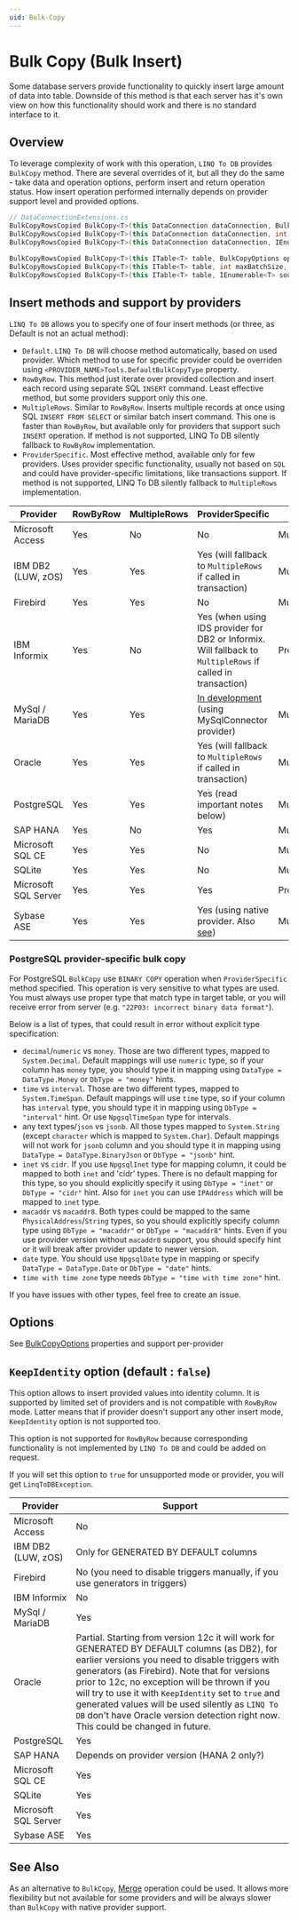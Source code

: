 ```yaml
---
uid: Bulk-Copy
---
```

# Bulk Copy (Bulk Insert)

Some database servers provide functionality to quickly insert large amount of data into table. Downside of this method is that each server has it's own view on how this functionality should work and there is no standard interface to it.

## Overview

To leverage complexity of work with this operation, `LINQ To DB` provides `BulkCopy` method. There are several overrides of it, but all they do the same - take data and operation options, perform insert and return operation status. How insert operation performed internally depends on provider support level and provided options.

```cs
// DataConnectionExtensions.cs
BulkCopyRowsCopied BulkCopy<T>(this DataConnection dataConnection, BulkCopyOptions options, IEnumerable<T> source)
BulkCopyRowsCopied BulkCopy<T>(this DataConnection dataConnection, int maxBatchSize, IEnumerable<T> source)
BulkCopyRowsCopied BulkCopy<T>(this DataConnection dataConnection, IEnumerable<T> source)

BulkCopyRowsCopied BulkCopy<T>(this ITable<T> table, BulkCopyOptions options, IEnumerable<T> source)
BulkCopyRowsCopied BulkCopy<T>(this ITable<T> table, int maxBatchSize, IEnumerable<T> source)
BulkCopyRowsCopied BulkCopy<T>(this ITable<T> table, IEnumerable<T> source)
```

## Insert methods and support by providers

`LINQ To DB` allows you to specify one of four insert methods (or three, as Default is not an actual method):

- `Default`. `LINQ To DB` will choose method automatically, based on used provider. Which method to use for specific provider could be overriden using `<PROVIDER_NAME>Tools.DefaultBulkCopyType` property.
- `RowByRow`. This method just iterate over provided collection and insert each record using separate SQL `INSERT` command. Least effective method, but some providers support only this one.
- `MultipleRows`. Similar to `RowByRow`. Inserts multiple records at once using SQL `INSERT FROM SELECT` or similar batch insert command. This one is faster than `RowByRow`, but available only for providers that support such `INSERT` operation. If method is not supported, LINQ To DB silently fallback to `RowByRow` implementation.
- `ProviderSpecific`. Most effective method, available only for few providers. Uses provider specific functionality, usually not based on `SQL` and could have provider-specific limitations, like transactions support. If method is not supported, LINQ To DB silently fallback to `MultipleRows` implementation.

Provider             | RowByRow | MultipleRows | ProviderSpecific | Default      | Notes
---------------------|----------|--------------|------------------|--------------|------
Microsoft Access     |   Yes    |      No      |        No        | MultipleRows | AccessTools.DefaultBulkCopyType
IBM DB2 (LUW, zOS)   |   Yes    |     Yes      |       Yes (will fallback to `MultipleRows` if called in transaction)        | MultipleRows | DB2Tools.DefaultBulkCopyType
Firebird             |   Yes    |     Yes      |        No        | MultipleRows | FirebirdTools.DefaultBulkCopyType
IBM Informix         |   Yes    |      No      |        Yes (when using IDS provider for DB2 or Informix. Will fallback to `MultipleRows` if called in transaction)        | ProviderSpecific | InformixTools.DefaultBulkCopyType
MySql / MariaDB      |   Yes    |     Yes      |        [In development](https://github.com/linq2db/linq2db/issues/2113) (using MySqlConnector provider)        | MultipleRows | MySqlTools.DefaultBulkCopyType
Oracle               |   Yes    |     Yes      |       Yes (will fallback to `MultipleRows` if called in transaction)        | MultipleRows | OracleTools.DefaultBulkCopyType
PostgreSQL           |   Yes    |     Yes      |       Yes (read important notes below)       | MultipleRows | PostgreSQLTools.DefaultBulkCopyType
SAP HANA             |   Yes    |      No      |       Yes        | MultipleRows | SapHanaTools.DefaultBulkCopyType
Microsoft SQL CE     |   Yes    |     Yes      |        No        | MultipleRows | SqlCeTools.DefaultBulkCopyType
SQLite               |   Yes    |     Yes      |        No        | MultipleRows | SQLiteTools.DefaultBulkCopyType
Microsoft SQL Server |   Yes    |     Yes      |       Yes        | ProviderSpecific | SqlServerTools.DefaultBulkCopyType
Sybase ASE           |   Yes    |     Yes      |        Yes (using native provider. Also [see](https://stackoverflow.com/questions/57675379))        | MultipleRows | SybaseTools.DefaultBulkCopyType

### PostgreSQL provider-specific bulk copy

For PostgreSQL `BulkCopy` use `BINARY COPY` operation when `ProviderSpecific` method specified. This operation is very sensitive to what types are used. You must always use proper type that match type in target table, or you will receive error from server (e.g. `"22P03: incorrect binary data format"`).

Below is a list of types, that could result in error without explicit type specification:

- `decimal`/`numeric` vs `money`. Those are two different types, mapped to `System.Decimal`. Default mappings will use `numeric` type, so if your column has `money` type, you should type it in mapping using `DataType = DataType.Money` or `DbType = "money"` hints.
- `time` vs `interval`. Those are two different types, mapped to `System.TimeSpan`. Default mappings will use `time` type, so if your column has `interval` type, you should type it in mapping using `DbType = "interval"` hint. Or use `NpgsqlTimeSpan` type for intervals.
- any text types/`json` vs `jsonb`. All those types mapped to `System.String` (except `character` which is mapped to `System.Char`). Default mappings will not work for `jsonb` column and you should type it in mapping using `DataType = DataType.BinaryJson` or `DbType = "jsonb"` hint.
- `inet` vs `cidr`. If you use `NpgsqlInet` type for mapping column, it could be mapped to both `inet` and 'cidr' types. There is no default mapping for this type, so you should explicitly specify it using `DbType = "inet"` or `DbType = "cidr"` hint. Also for `inet` you can use `IPAddress` which will be mapped to `inet` type.
- `macaddr` vs `macaddr8`. Both types could be mapped to the same `PhysicalAddress`/`String` types, so you should explicitly specify column type using `DbType = "macaddr"` or `DbType = "macaddr8"` hints. Even if you use provider version without `macaddr8` support, you should specify hint or it will break after provider update to newer version.
- `date` type. You should use `NpgsqlDate` type in mapping or specify `DataType = DataType.Date` or `DbType = "date"` hints.
- `time with time zone` type needs `DbType = "time with time zone"` hint.

If you have issues with other types, feel free to create an issue.

## Options

See [BulkCopyOptions](xref:LinqToDB.Data.BulkCopyOptions) properties and support per-provider

## `KeepIdentity` option (default : `false`)

This option allows to insert provided values into identity column. It is supported by limited set of providers and is not compatible with `RowByRow` mode. Latter means that if provider doesn't support any other insert mode, `KeepIdentity` option is not supported too.

This option is not supported for `RowByRow` because corresponding functionality is not implemented by `LINQ To DB` and could be added on request.

If you will set this option to `true` for unsupported mode or provider, you will get `LinqToDBException`.

Provider             | Support
---------------------|----------
Microsoft Access     |   No
IBM DB2 (LUW, zOS)   |   Only for GENERATED BY DEFAULT columns
Firebird             |   No (you need to disable triggers manually, if you use generators in triggers)
IBM Informix         |   No
MySql / MariaDB      |   Yes
Oracle               |   Partial. Starting from version 12c it will work for GENERATED BY DEFAULT columns (as DB2), for earlier versions you need to disable triggers with generators (as Firebird). Note that for versions prior to 12c, no exception will be thrown if you will try to use it with `KeepIdentity` set to `true` and generated values will be used silently as `LINQ To DB` don't have Oracle version detection right now. This could be changed in future.
PostgreSQL           |   Yes
SAP HANA             |   Depends on provider version (HANA 2 only?)
Microsoft SQL CE     |   Yes
SQLite               |   Yes
Microsoft SQL Server |   Yes
Sybase ASE           |   Yes

## See Also

As an alternative to `BulkCopy`, [Merge](xref:Merge) operation could be used. It allows more flexibility but not available for some providers and will be always slower than `BulkCopy` with native provider support.